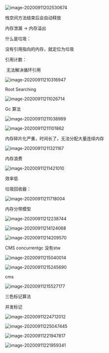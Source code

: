 ![image-20200911202530674](assets/image-20200911202530674.png)

栈空间方法结束后会自动释放

内存泄漏 -> 内存溢出





什么是垃圾：

   没有引用指向的内存，就定位为垃圾



引用计数：

​    无法解决循环引用

   ![image-20200911210316947](assets/image-20200911210316947.png)

Root Searching

![image-20200911211026714](assets/image-20200911211026714.png)

Gc 算法

![image-20200911211038989](assets/image-20200911211038989.png)

![image-20200911211101862](assets/image-20200911211101862.png)

内存碎片化严重，时间长了，无法分配大量连续内存



![image-20200911211321167](assets/image-20200911211321167.png)

内存浪费



![image-20200911211421010](assets/image-20200911211421010.png)

效率低



垃圾回收器：

![image-20200911211718004](assets/image-20200911211718004.png)

内存分带模型

![image-20200911212238744](assets/image-20200911212238744.png)

![image-20200911214124068](assets/image-20200911214124068.png)

![image-20200911214209570](assets/image-20200911214209570.png)

CMS   concurrentgc  没有stw

![image-20200911215040014](assets/image-20200911215040014.png)

![image-20200911215245690](assets/image-20200911215245690.png)

cms

![image-20200911215527177](assets/image-20200911215527177.png)

三色标记算法

并发标记

![image-20200911224712012](assets/image-20200911224712012.png)



![image-20200911225047445](assets/image-20200911225047445.png)



![image-20200911221947817](assets/image-20200911221947817.png)

![image-20200911221959341](assets/image-20200911221959341.png)

